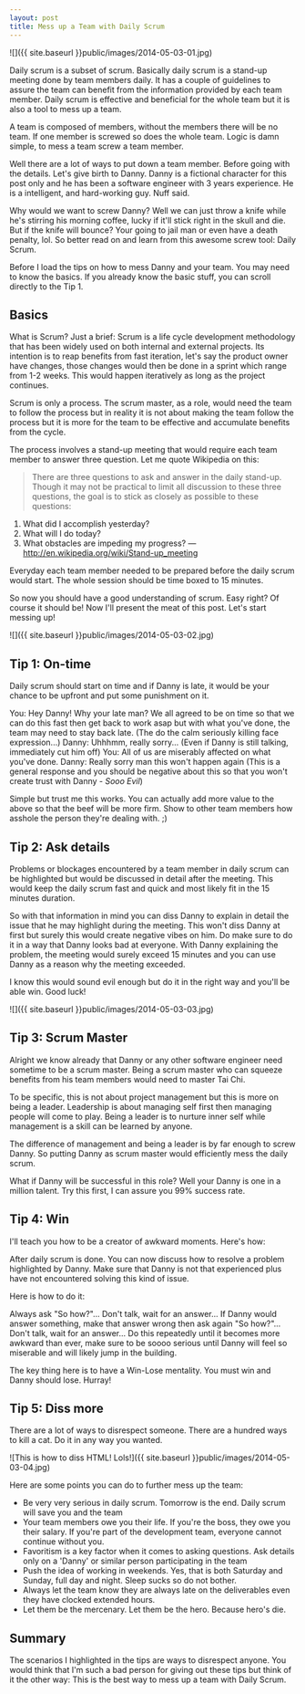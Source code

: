 ```yaml
---
layout: post
title: Mess up a Team with Daily Scrum
---
```


![]({{ site.baseurl }}public/images/2014-05-03-01.jpg)

Daily scrum is a subset of scrum. Basically daily scrum is a stand-up meeting done by team members daily. It has a couple of guidelines to assure the team can benefit from the information provided by each team member. Daily scrum is effective and beneficial for the whole team but it is also a tool to mess up a team.

<!--more-->

A team is composed of members, without the members there will be no team. If one member is screwed so does the whole team. Logic is damn simple, to mess a team screw a team member.

Well there are a lot of ways to put down a team member. Before going with the details. Let's give birth to Danny. Danny is a fictional character for this post only and he has been a software engineer with 3 years experience. He is a intelligent, and hard-working guy. Nuff said.

Why would we want to screw Danny? Well we can just throw a knife while he's stirring his morning coffee, lucky if it'll stick right in the skull and die. But if the knife will bounce? Your going to jail man or even have a death penalty, lol. So better read on and learn from this awesome screw tool: Daily Scrum.

Before I load the tips on how to mess Danny and your team. You may need to know the basics. If you already know the basic stuff, you can scroll directly to the Tip 1.

## Basics

What is Scrum? Just a brief: Scrum is a life cycle development methodology that has been widely used on both internal and external projects. Its intention is to reap benefits from fast iteration, let's say the product owner have changes, those changes would then be done in a sprint which range from 1-2 weeks. This would happen iteratively as long as the project continues.

Scrum is only a process. The scrum master, as a role, would need the team to follow the process but in reality it is not about making the team follow the process but it is more for the team to be effective and accumulate benefits from the cycle.

The process involves a stand-up meeting that would require each team member to answer three question. Let me quote Wikipedia on this:

> There are three questions to ask and answer in the daily stand-up. Though it may not be practical to limit all discussion to these three questions, the goal is to stick as closely as possible to these questions:
1. What did I accomplish yesterday?
2. What will I do today?
3. What obstacles are impeding my progress?
— http://en.wikipedia.org/wiki/Stand-up_meeting

Everyday each team member needed to be prepared before the daily scrum would start. The whole session should be time boxed to 15 minutes.

So now you should have a good understanding of scrum.
Easy right? Of course it should be! Now I'll present the meat of this post. Let's start messing up!

![]({{ site.baseurl }}public/images/2014-05-03-02.jpg)

## Tip 1: On-time

Daily scrum should start on time and if Danny is late, it would be your chance to be upfront and put some punishment on it.

You: Hey Danny! Why your late man? We all agreed to be on time so that we can do this fast then get back to work asap but with what you've done, the team may need to stay back late. (The do the calm seriously killing face expression...)
Danny: Uhhhmm, really sorry... (Even if Danny is still talking, immediately cut him off)
You: All of us are miserably affected on what you've done.
Danny: Really sorry man this won't happen again (This is a general response and you should be negative about this so that you won't create trust with Danny - *Sooo Evil*)

Simple but trust me this works. You can actually add more value to the above so that the beef will be more firm. Show to other team members how asshole the person they're dealing with. ;)

## Tip 2: Ask details

Problems or blockages encountered by a team member in daily scrum can be highlighted but would be discussed in detail after the meeting. This would keep the daily scrum fast and quick and most likely fit in the 15 minutes duration.

So with that information in mind you can diss Danny to explain in detail the issue that he may highlight during the meeting. This won't diss Danny at first but surely this would create negative vibes on him. Do make sure to do it in a way that Danny looks bad at everyone. With Danny explaining the problem, the meeting would surely exceed 15 minutes and you can use Danny as a reason why the meeting exceeded.

I know this would sound evil enough but do it in the right way and you'll be able win. Good luck!

![]({{ site.baseurl }}public/images/2014-05-03-03.jpg)

## Tip 3: Scrum Master

Alright we know already that Danny or any other software engineer need sometime to be a scrum master. Being a scrum master who can squeeze benefits from his team members would need to master Tai Chi.

To be specific, this is not about project management but this is more on being a leader. Leadership is about managing self first then managing people will come to play. Being a leader is to nurture inner self while management is a skill can be learned by anyone.

The difference of management and being a leader is by far enough to screw Danny. So putting Danny as scrum master would efficiently mess the daily scrum.

What if Danny will be successful in this role? Well your Danny is one in a million talent. Try this first, I can assure you 99% success rate.

## Tip 4: Win

I'll teach you how to be a creator of awkward moments. Here's how:

After daily scrum is done. You can now discuss how to resolve a problem highlighted by Danny. Make sure that Danny is not that experienced plus have not encountered solving this kind of issue.

Here is how to do it:

Always ask "So how?"... Don't talk, wait for an answer... If Danny would answer something, make that answer wrong then ask again "So how?"... Don't talk, wait for an answer... Do this repeatedly until it becomes more awkward than ever, make sure to be soooo serious until Danny will feel so miserable and will likely jump in the building.

The key thing here is to have a Win-Lose mentality. You must win and Danny should lose. Hurray!

## Tip 5: Diss more

There are a lot of ways to disrespect someone. There are a hundred ways to kill a cat. Do it in any way you wanted.

![This is how to diss HTML! Lols!]({{ site.baseurl }}public/images/2014-05-03-04.jpg)

Here are some points you can do to further mess up the team:

- Be very very serious in daily scrum. Tomorrow is the end. Daily scrum will save you and the team
- Your team members owe you their life. If you're the boss, they owe you their salary. If you're part of the development team, everyone cannot continue without you.
- Favoritism is a key factor when it comes to asking questions. Ask details only on a 'Danny' or similar person participating in the team
- Push the idea of working in weekends. Yes, that is both Saturday and Sunday, full day and night. Sleep sucks so do not bother.
- Always let the team know they are always late on the deliverables even they have clocked extended hours.
- Let them be the mercenary. Let them be the hero. Because hero's die.

## Summary

The scenarios I highlighted in the tips are ways to disrespect anyone. You would think that I'm such a bad person for giving out these tips but think of it the other way: This is the best way to mess up a team with Daily Scrum.